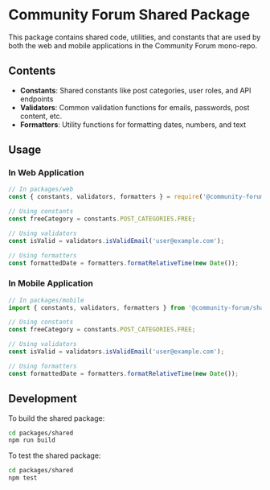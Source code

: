 # Community Forum Shared Package

This package contains shared code, utilities, and constants that are used by both the web and mobile applications in the Community Forum mono-repo.

## Contents

- **Constants**: Shared constants like post categories, user roles, and API endpoints
- **Validators**: Common validation functions for emails, passwords, post content, etc.
- **Formatters**: Utility functions for formatting dates, numbers, and text

## Usage

### In Web Application

```javascript
// In packages/web
const { constants, validators, formatters } = require('@community-forum/shared');

// Using constants
const freeCategory = constants.POST_CATEGORIES.FREE;

// Using validators
const isValid = validators.isValidEmail('user@example.com');

// Using formatters
const formattedDate = formatters.formatRelativeTime(new Date());
```

### In Mobile Application

```javascript
// In packages/mobile
import { constants, validators, formatters } from '@community-forum/shared';

// Using constants
const freeCategory = constants.POST_CATEGORIES.FREE;

// Using validators
const isValid = validators.isValidEmail('user@example.com');

// Using formatters
const formattedDate = formatters.formatRelativeTime(new Date());
```

## Development

To build the shared package:

```bash
cd packages/shared
npm run build
```

To test the shared package:

```bash
cd packages/shared
npm test
```
